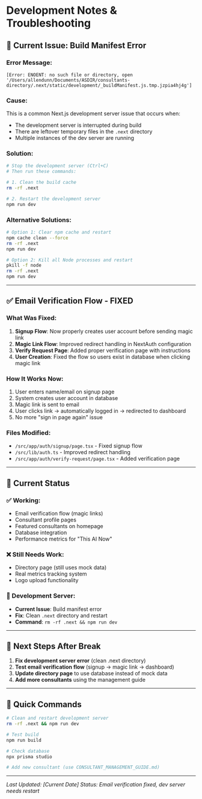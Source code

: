 # Development Notes & Troubleshooting

## 🚨 **Current Issue: Build Manifest Error**

### **Error Message:**
```
[Error: ENOENT: no such file or directory, open '/Users/allendunn/Documents/ASDIR/consultants-directory/.next/static/development/_buildManifest.js.tmp.jzpia4hj4g']
```

### **Cause:**
This is a common Next.js development server issue that occurs when:
- The development server is interrupted during build
- There are leftover temporary files in the `.next` directory
- Multiple instances of the dev server are running

### **Solution:**
```bash
# Stop the development server (Ctrl+C)
# Then run these commands:

# 1. Clean the build cache
rm -rf .next

# 2. Restart the development server
npm run dev
```

### **Alternative Solutions:**
```bash
# Option 1: Clear npm cache and restart
npm cache clean --force
rm -rf .next
npm run dev

# Option 2: Kill all Node processes and restart
pkill -f node
rm -rf .next
npm run dev
```

---

## ✅ **Email Verification Flow - FIXED**

### **What Was Fixed:**
1. **Signup Flow**: Now properly creates user account before sending magic link
2. **Magic Link Flow**: Improved redirect handling in NextAuth configuration
3. **Verify Request Page**: Added proper verification page with instructions
4. **User Creation**: Fixed the flow so users exist in database when clicking magic link

### **How It Works Now:**
1. User enters name/email on signup page
2. System creates user account in database
3. Magic link is sent to email
4. User clicks link → automatically logged in → redirected to dashboard
5. No more "sign in page again" issue

### **Files Modified:**
- `/src/app/auth/signup/page.tsx` - Fixed signup flow
- `/src/lib/auth.ts` - Improved redirect handling
- `/src/app/auth/verify-request/page.tsx` - Added verification page

---

## 🎯 **Current Status**

### **✅ Working:**
- Email verification flow (magic links)
- Consultant profile pages
- Featured consultants on homepage
- Database integration
- Performance metrics for "This AI Now"

### **❌ Still Needs Work:**
- Directory page (still uses mock data)
- Real metrics tracking system
- Logo upload functionality

### **🔧 Development Server:**
- **Current Issue**: Build manifest error
- **Fix**: Clean `.next` directory and restart
- **Command**: `rm -rf .next && npm run dev`

---

## 📝 **Next Steps After Break**

1. **Fix development server error** (clean .next directory)
2. **Test email verification flow** (signup → magic link → dashboard)
3. **Update directory page** to use database instead of mock data
4. **Add more consultants** using the management guide

---

## 🚀 **Quick Commands**

```bash
# Clean and restart development server
rm -rf .next && npm run dev

# Test build
npm run build

# Check database
npx prisma studio

# Add new consultant (use CONSULTANT_MANAGEMENT_GUIDE.md)
```

---

*Last Updated: [Current Date]*
*Status: Email verification fixed, dev server needs restart*


